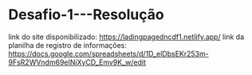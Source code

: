 # Desafio-1---Resolução
link do site disponibilizado: https://ladingpagedncdf1.netlify.app/
link da planilha de registro de informações: https://docs.google.com/spreadsheets/d/1D_elDbsEKr253m-9FsR2WVndm69eINjXyCD_Emv9K_w/edit
